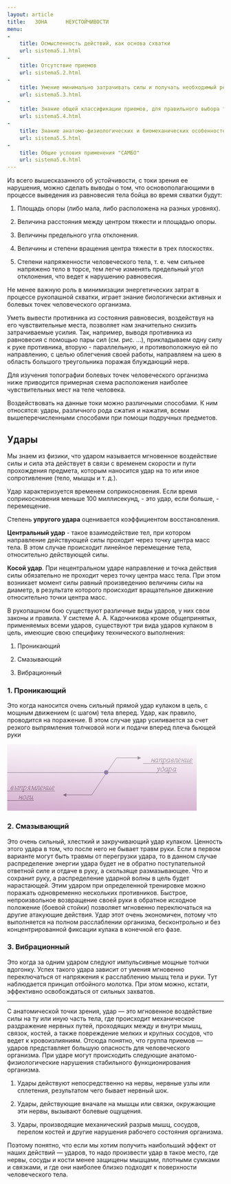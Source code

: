 ```yaml
---
layout: article
title:   ЗОНА      НЕУСТОЙЧИВОСТИ
menu:
-
    title: Осмысленность действий, как основа схватки
    url: sistema5.1.html
-
    title: Отсутствие приемов
    url: sistema5.2.html
-
    title: Умение минимально затрачивать силы и получать необходимый результат (Экономичность)
    url: sistema5.3.html
-
    title: Знание общей классификации приемов, для правильного выбора технических и тактических действий
    url: sistema5.4.html
-
    title: Знание анатомо-физиологических и биомеханических особенностей, как одна из основ  рукопашного боя
    url: sistema5.5.html
-
    title: Общие условия применения "САМБО"
    url: sistema5.6.html
---
```


Из всего вышесказанного об устойчивости, с токи зрения ее нарушения, можно сделать выводы о том, что основополагающими в процессе выведения из равновесия тела бойца во время схватки будут:

1. Площадь опоры (либо мала,  либо расположена на разных уровнях).

2. Величина расстояния между центром тяжести и площадью опоры.

3. Величины предельного угла отклонения.

4. Величины и степени вращения центра тяжести в трех плоскостях.

5. Степени напряженности человеческого тела, т. е. чем сильнее напряжено тело в торсе, тем легче изменять предельный угол отклонения, что ведет к нарушению равновесия.


Не менее важную роль в минимизации энергетических затрат в процессе рукопашной схватки, играет знание биологически активных и болевых точек человеческого организма.

Уметь вывести противника из состояния равновесия, воздействуя на его чувствительные места, позволяет нам значительно снизить затрачиваемые усилия. Так, например, выводя противника из равновесия с помощью пары сил (см. рис. ...), прикладываем одну силу к руке противника, вторую - параллельную, и противоположную ей по направлению, с целью облегчения своей работы, направляем на шею в область большого треугольника поражая блуждающий нерв.

Для изучения топографии болевых точек человеческого организма ниже приводится примерная схема расположения наиболее чувствительных мест на теле человека.

Воздействовать на данные токи можно различными способами. К ним относятся: удары, различного рода сжатия и нажатия, всеми вышеперечисленными способами при помощи подручных предметов.

## Удары

Мы знаем из физики, что ударом называется мгновенное воздействие силы и сила эта действует в связи с временем скорости и пути прохождения предмета, которым наносится удар на то или иное сопротивление (тело, мышцы и т. д.).

Удар характеризуется временем соприкосновения. Если время соприкосновения меньше 100 миллисекунд, - это удар, если больше, - перемещение.

Степень **упругого удара** оценивается коэффициентом восстановления.

**Центральный удар** - такое взаимодействие тел, при котором направление действующей силы проходит через точку центра масс тела. В этом случае происходит линейное перемещение тела, относительно действующей силы.

**Косой удар**. При нецентральном ударе направление и точка действия силы обязательно не проходит через точку центра масс тела. При этом возникает момент силы равный произведению величины силы на диаметр, в результате которого происходит вращательное движение относительно точки центра масс.

В рукопашном бою существуют различные виды ударов, у них свои законы и правила. У системе А. А. Кадочникова кроме общепринятых, применяемых всеми ударов, существуют три вида ударов кулаком в цель, имеющие свою специфику технического выполнения:

1. Проникающий

2. Смазывающий

3. Вибрационный

### 1. Проникающий

Это когда наносится очень сильный прямой удар кулаком в цель, с мощным движением (с шагом) тела вперед. Удар, как правило, проводится на поражение. В этом случае удар усиливается за счет резкого выпрямления толчковой ноги и подачи вперед плеча бьющей руки

![](5.3.3/Untitled-3.jpg)

### 2. Смазывающий

Это очень сильный, хлесткий и закручивающий удар кулаком. Ценность этого удара в том, что после него не бывает травм руки. Если в первом варианте могут быть травмы от перегрузки удара, то в данном случае распределение энергии удара будет не в обратно поступательной ответной силе и отдаче в руку, а скользяще размазывающее. Что и сохранит руку, а распределение ударной волны в цель будет нарастающей. Этим ударом при определенной тренировке можно поражать одновременно нескольких противников. Быстрое, непроизвольное возвращение своей руки в обратное исходное положение (боевой стойки) позволяет мгновенно переключаться на другие атакующие действия. Удар этот очень экономичен, потому что выполняется на полном расслаблении организма, бесконтрольно и без концентрированной фиксации кулака в конечной его фазе.

### 3. Вибрационный

Это когда за одним ударом следуют импульсивные мощные толчки вдогонку. Успех такого удара зависит от умения мгновенно переключаться от напряжения к расслаблению мышц тела и руки. Тут наблюдается принцип отбойного молотка. При этом можно, кстати, эффективно освобождаться от сильных захватов.

--------------
 
С анатомической точки зрения, удар — это мгновенное воздействие силы на ту или иную часть тела, где происходит механическое раздражение нервных путей, проходящих между и внутри мышц, связок, костей, а также повреждение мелких и крупных сосудов, что ведет к кровоизлияниям. Отсюда понятно, что группа приемов — ударов представляет большую опасность для человеческого организма. При ударе могут  происходить следующие анатомо-физиологические нарушения стабильного функционирования организма.

1. Удары действуют непосредственно на нервы, нервные узлы или сплетения, результатом чего бывает нервный шок.

2. Удары, действующие вначале на мышцы или связки, окружающие эти нервы, вызывают болевые ощущения.

3. Удары, производящие механический разрыв мышц, сосудов, перелом костей и другие нарушения рабочего состояния организма.

Поэтому понятно, что если мы хотим получить наибольший эффект от наших действий — ударов, то надо произвести удар в такое место, где нервы, сосуды и кости менее защищены мышцами, плотными сумками и связками, и где они наиболее близко подходят к поверхности человеческого тела.